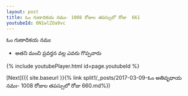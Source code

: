 ```yaml
---
layout: post
title: ఓం గుణాదికయ నమః- 1008 రోజుల తపస్సులో రోజు  661
youtubeId: 0N1wlZOa9vc
---
```

 
 
 ఓం గుణాదికయ నమః  
 
 -  అతని మంచి ప్రవర్తన వల్ల ఎవరు గొప్పవారు 
 
  
 
  
 
 
 
 
 
 


{% include youtubePlayer.html id=page.youtubeId %}
 
[Next]({{ site.baseurl }}{% link  split1/_posts/2017-03-09-ఓం అతివృధాయ నమః- 1008 రోజుల తపస్సులో రోజు  660.md%})
 
